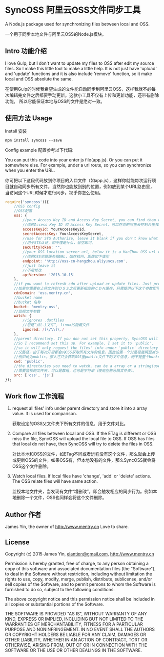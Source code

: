 # SyncOSS 阿里云OSS文件同步工具
A Node.js package used for synchronizing files between local and OSS.

一个用于同步本地文件与阿里云OSS的Node.js模块。
## Intro 功能介绍
I love Gulp, but I don't want to update my files to OSS after edit my source files. So I make this little tool to make a little help.
It is not just have 'upload' and 'update' functions and it is also include 'remove' function,
so it make local and OSS absolute the same.

在使用Gulp的时候我希望生成的文件能自动同步到阿里云OSS，这样我就不必每次编辑完文件之后都要手动更新。这款小工具不仅有上传和更新功能，还带有删除功能，
所以它能保证本地与OSS的文件是绝对一致。
## 使用方法 Usage
Install 安装
```
npm install syncoss --save
```

Config example 配置参考以下代码:

You can put this code into your enter js file(app.js).
Or you can put it somewhere else. For example, under a url route, so you can synchronize when you enter the URL.

你可把以下这段代码放到你项目的入口文件（如app.js），这样你就能每次运行项目就自动同步所有文件，当然你也能放到别的位置，例如放到某个URL路由里，
当访问这个URL时候才进行同步，视乎你怎么使用。
```js
require('syncoss')({
    //OSS config
    //OSS配置
    oss: {
        //your Access Key ID and Access Key Secret, you can find them on your aliyun console panel.
        //你的Access Key ID 和 Access Key Secret，可以在你的阿里云控制台里找到。
        accessKeyId: YourAccessKeyId,
        secretAccessKey: YourAccessKeySecret,
        //use for STS Authorize, leave it blank if you don't know what it is.
        //用于STS认证，如不懂是什么，留空即可。
        securityToken: "",
        //your OSS location server url, below it is a HanZhou OSS url example
        //你的OSS地理服务器URL，如在杭州，即像如下填写
        endpoint: 'http://oss-cn-hangzhou.aliyuncs.com',
        //just leave it
        //不用修改
        apiVersion: '2013-10-15'
    },
    //if you want to refresh cdn after upload or update files. Just provide below property.
    //如果你需要在上传文件到ＯＳＳ之后更新相应的ＣＤＮ缓存，只需提供以下这个参数即可
    cdnDomain: 'oss.mentry.cn',
    //bucket name
    //bucket 名称
    bucket: 'mentry-oss',
    //监视文件参数
    watch: {
        //ignores .dotfiles
        //忽略“点(.)文件”, linux的隐藏文件
        ignored: /[\/\\]\./
    },
    //parent directory. If you don not set this property, SyncOSS will download all files' info in your bucket when startup.
    //So I recommend set this up. For example, I set it to 'public',
    //so it will only request the files' info under 'public' directory in OSS.
    //父路径，由于每次开启都会向OSS获取所有文件的信息，因此设置一个父路径能明显减少获取文件信息的数量。
    //例如设为public，那么它只会获取OSS里public文件下的文件信息，而不是整个bucket的文件。推荐使用。
    cwd: 'public',
    //the directories you need to watch, can be a array or a string(use space to split directories name).
    //需要监视的文件夹，可以是数组，也可是字符串（使用空格分隔文件夹）。
    src: ['css', 'js']
});
```
## Work flow 工作流程
1. request all files' info under parent directory and store it into a array value. It is used for comparison.

   获取设定的OSS父文件夹下所有文件的信息，用于文件对比。
2. Compare all files between local and OSS. If the ETag is different or OSS miss the file, SyncOSS will upload the local file to OSS.
   If OSS has files that local do not have, then SyncOSS will try to delete the files in OSS.

   对比本地和OSS的文件，如ETag不同或者远程没有这个文件，那么就会上传或更新OSS的文件。如果OSS有，但本地没有的文件，那么SyncOSS就会将OSS这个文件删除。
3. Watch local files. If local files have 'change', 'add' or 'delete' actions. The OSS relate files will have same action.

   监视本地文件夹，当发现有文件“增删改”，即会触发相应的同步行为。例如本地删除一个文件，OSS也同样会将这个文件删除。

## Author 作者
James Yin, the owner of http://www.mentry.cn
Love to share.

## License
Copyright (c) 2015 James Yin, elantion@gmail.com, http://www.mentry.cn

Permission is hereby granted, free of charge,
to any person obtaining a copy of this software and associated documentation files (the "Software"),
to deal in the Software without restriction, including without limitation the rights to use, copy, modify, merge, publish,
distribute, sublicense, and/or sell copies of the Software, and to permit persons to whom the Software is furnished to do so,
subject to the following conditions:

The above copyright notice and this permission notice shall be included in all copies or substantial portions of the Software.

THE SOFTWARE IS PROVIDED "AS IS", WITHOUT WARRANTY OF ANY KIND, EXPRESS OR IMPLIED, INCLUDING BUT NOT LIMITED TO THE WARRANTIES
OF MERCHANTABILITY, FITNESS FOR A PARTICULAR PURPOSE AND NONINFRINGEMENT. IN NO EVENT SHALL THE AUTHORS OR COPYRIGHT HOLDERS
BE LIABLE FOR ANY CLAIM, DAMAGES OR OTHER LIABILITY, WHETHER IN AN ACTION OF CONTRACT, TORT OR OTHERWISE, ARISING FROM, OUT
OF OR IN CONNECTION WITH THE SOFTWARE OR THE USE OR OTHER DEALINGS IN THE SOFTWARE.